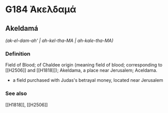 # G184 Ἀκελδαμά

## Akeldamá

_(ak-el-dam-ah' | ah-kel-tha-MA | ah-kale-tha-MA)_

### Definition

Field of Blood; of Chaldee origin (meaning field of blood; corresponding to [[H2506]] and [[H1818]]); Akeldama, a place near Jerusalem; Aceldama.

- a field purchased with Judas's betrayal money, located near Jerusalem

### See also

[[H1818]], [[H2506]]

